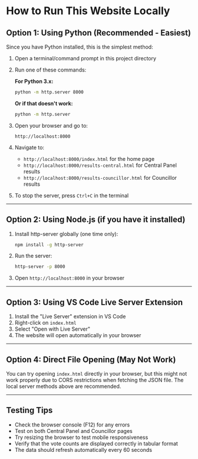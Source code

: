 # How to Run This Website Locally

## Option 1: Using Python (Recommended - Easiest)

Since you have Python installed, this is the simplest method:

1. Open a terminal/command prompt in this project directory
2. Run one of these commands:

   **For Python 3.x:**
   ```bash
   python -m http.server 8000
   ```
   
   **Or if that doesn't work:**
   ```bash
   python -m http.server
   ```

3. Open your browser and go to:
   ```
   http://localhost:8000
   ```

4. Navigate to:
   - `http://localhost:8000/index.html` for the home page
   - `http://localhost:8000/results-central.html` for Central Panel results
   - `http://localhost:8000/results-councillor.html` for Councillor results

5. To stop the server, press `Ctrl+C` in the terminal

---

## Option 2: Using Node.js (if you have it installed)

1. Install http-server globally (one time only):
   ```bash
   npm install -g http-server
   ```

2. Run the server:
   ```bash
   http-server -p 8000
   ```

3. Open `http://localhost:8000` in your browser

---

## Option 3: Using VS Code Live Server Extension

1. Install the "Live Server" extension in VS Code
2. Right-click on `index.html`
3. Select "Open with Live Server"
4. The website will open automatically in your browser

---

## Option 4: Direct File Opening (May Not Work)

You can try opening `index.html` directly in your browser, but this might not work properly due to CORS restrictions when fetching the JSON file. The local server methods above are recommended.

---

## Testing Tips

- Check the browser console (F12) for any errors
- Test on both Central Panel and Councillor pages
- Try resizing the browser to test mobile responsiveness
- Verify that the vote counts are displayed correctly in tabular format
- The data should refresh automatically every 60 seconds

